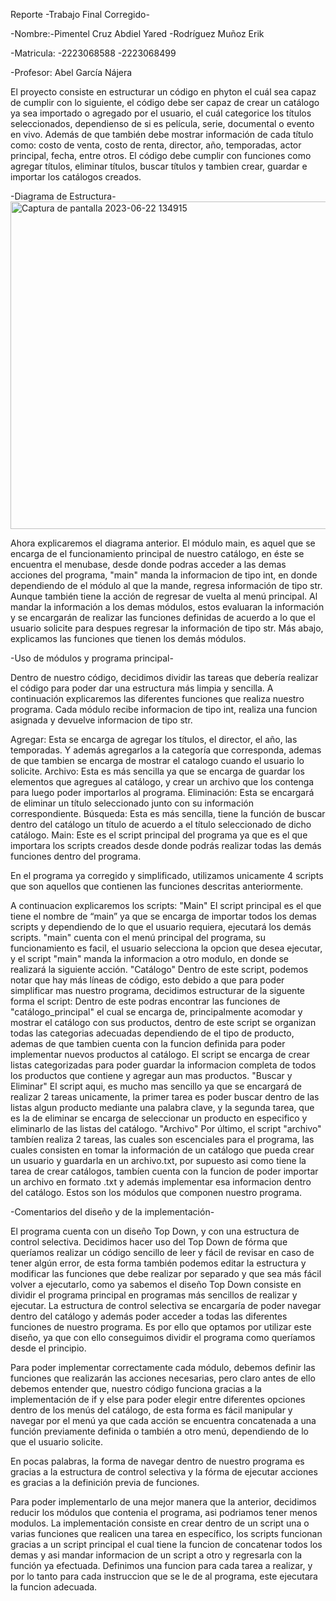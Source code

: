 Reporte -Trabajo Final Corregido-

-Nombre:-Pimentel Cruz Abdiel Yared 
        -Rodríguez Muñoz Erik
      
-Matricula: -2223068588
            -2223068499


-Profesor: Abel García Nájera
            
El proyecto consiste en estructurar un código en phyton el cuál sea capaz de cumplir con lo siguiente, el código debe ser capaz de 
crear un catálogo ya sea importado o agregado por el usuario, el cuál categorice los títulos seleccionados, dependienso de si es 
película, serie, documental o evento en vivo. Además de que también debe mostrar información de cada título como:
costo de venta, costo de renta, director, año, temporadas, actor principal, fecha, entre otros. El código debe cumplir con funciones 
como agregar títulos, eliminar títulos, buscar títulos y tambien crear, guardar e importar los catálogos creados.

-Diagrama de Estructura-  
 <img width="524" alt="Captura de pantalla 2023-06-22 134915" src="https://github.com/agn-pe-23i/proyecto-catalogo-de-palito-y-bolita/assets/125075652/046e389b-f58f-4a7e-b88f-2eba3231e80f">
 
 Ahora explicaremos el diagrama anterior.
 El módulo main, es aquel que se encarga de el funcionamiento principal de nuestro catálogo, en éste se encuentra el menubase, desde donde podras acceder a las demas acciones del programa, "main" manda la informacion de tipo int, en donde dependiendo de el módulo al que la mande, regresa información de tipo str. Aunque también tiene la acción de regresar de vuelta al menú principal. Al mandar la información a los demas módulos, estos evaluaran la información y se encargarán de realizar las funciones definidas de acuerdo a lo que el usuario solicite para despues regresar la información de tipo str.
 Más abajo, explicamos las funciones que tienen los demás módulos. 
 
 -Uso de módulos y programa principal-

Dentro de nuestro código, decidimos dividir las tareas que debería realizar el código para poder dar una estructura más limpia y sencilla. A continuación explicaremos las diferentes funciones que realiza nuestro programa. Cada módulo recibe informacion de tipo int, realiza una funcion asignada y devuelve informacion de tipo str. 

Agregar: Esta se encarga de agregar los títulos, el director, el año, las temporadas. Y además agregarlos a la categoría que corresponda, ademas de que tambien se encarga de mostrar el catalogo cuando el usuario lo solicite. 
Archivo: Esta es más sencilla ya que se encarga de guardar los elementos que agregues al catálogo, y crear un archivo que los contenga para luego poder importarlos al programa. 
Eliminación: Esta se encargará de eliminar un título seleccionado junto con su información correspondiente. 
Búsqueda: Esta es más sencilla, tiene la función de buscar dentro del catálogo un título de acuerdo a el título seleccionado de dicho catálogo. 
Main: Este es el script principal del programa ya que es el que importara los scripts creados desde donde podrás realizar todas las demás funciones dentro del programa. 

En el programa ya corregido y simplificado, utilizamos unicamente 4 scripts que son aquellos que contienen las funciones descritas anteriormente.

A continuacion explicaremos los scripts:
"Main"
El script principal es el que tiene el nombre de “main” ya que se encarga de importar todos los demas scripts y dependiendo de lo que el usuario requiera, ejecutará los demás scripts.
"main" cuenta con el menú principal del programa, su funcionamiento es facil, el usuario selecciona la opcion que desea ejecutar, y el script "main" manda la informacion a otro modulo, en donde se realizará la siguiente acción. 
"Catálogo"
Dentro de este script, podemos notar que hay más líneas de código, esto debido a que para poder simplificar mas nuestro programa, decidimos estructurar de la siguente forma el script:
Dentro de este podras encontrar las funciones de "catálogo_principal" el cual se encarga de, principalmente acomodar y mostrar el catálogo con sus productos, dentro de este script se organizan todas las categorias adecuadas dependiendo de el tipo de producto, ademas de que tambien cuenta con la funcion definida para poder implementar nuevos productos al catálogo. El script se encarga de crear listas categorizadas para poder guardar la informacion completa de todos los productos que contiene y agregar aun mas productos. 
"Buscar y Eliminar" 
El script aqui, es mucho mas sencillo ya que se encargará de realizar 2 tareas unicamente, la primer tarea es poder buscar dentro de las listas algun producto mediante una palabra clave, y la segunda tarea, que es la de eliminar se encarga de seleccionar un producto en especifico y eliminarlo de las listas del catálogo.
"Archivo"
Por último, el script "archivo" tambíen realiza 2 tareas, las cuales son escenciales para el programa, las cuales consisten en tomar la información de un catálogo que pueda crear un usuario y guardarla en un archivo.txt, por supuesto asi como tiene la tarea de crear catálogos, tambíen cuenta con la funcion de poder importar un archivo en formato .txt y además implementar esa informacion dentro del catálogo. 
Estos son los módulos que componen nuestro programa. 

-Comentarios del diseño y de la implementación-

El programa cuenta con un diseño Top Down, y con una estructura de control selectiva.
Decidimos hacer uso del Top Down de fórma que queríamos realizar un código sencillo de leer y fácil de revisar en caso de tener algún error, de esta forma también podemos editar la estructura  y modificar las funciones que debe realizar por separado y que sea más fácil volver a ejecutarlo, como ya sabemos el diseño Top Down consiste en dividir el programa principal en programas más sencillos de realizar y ejecutar. La estructura de control selectiva se encargaría de poder navegar dentro del catálogo y además poder acceder a todas las diferentes funciones de nuestro programa.  Es por ello que optamos por utilizar este diseño, ya que con ello conseguimos dividir el programa como queríamos desde el principio.

Para poder implementar correctamente cada módulo, debemos definir las funciones que realizarán las acciones necesarias, pero claro antes de ello debemos entender que, nuestro código funciona gracias a la implementación de if y else para poder elegir entre diferentes opciones dentro de los menús del catálogo, de esta forma es fácil manipular y navegar por el menú ya que cada acción se encuentra concatenada a una función previamente definida o también a otro menú, dependiendo de lo que el usuario solicite. 

En pocas palabras, la forma de navegar dentro de nuestro programa es gracias a la estructura de control selectiva y la fórma de ejecutar acciones es gracias a la definición previa de funciones. 

Para poder implementarlo de una mejor manera que la anterior, decidimos reducir los módulos que contenia el programa, asi podriamos tener menos modulos. La implementación consiste en crear dentro de un script una o varias funciones que realicen una tarea en específico, los scripts funcionan gracias a un script principal el cual tiene la funcion de concatenar todos los demas y asi mandar informacion de un script a otro y regresarla con la función ya efectuada. Definimos una funcion para cada tarea a realizar, y por lo tanto para cada instruccion que se le de al programa, este ejecutara la funcion adecuada. 





